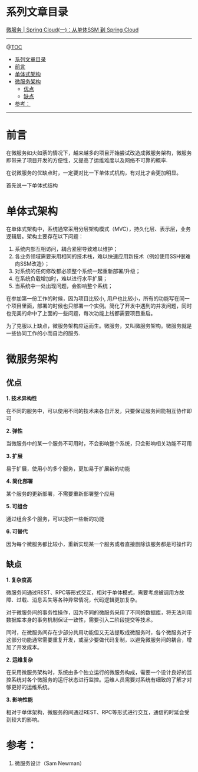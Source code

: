 # 系列文章目录

[微服务 | Spring Cloud(一)：从单体SSM 到 Spring Cloud](https://blog.csdn.net/zyndev/article/details/84102893)

---

@[TOC](文章目录)

- [系列文章目录](#系列文章目录)
- [前言](#前言)
- [单体式架构](#单体式架构)
- [微服务架构](#微服务架构)
  - [优点](#优点)
  - [缺点](#缺点)
- [参考：](#参考)

---

# 前言

在微服务如火如荼的情况下，越来越多的项目开始尝试改造成微服务架构，微服务即带来了项目开发的方便性，又提高了运维难度以及网络不可靠的概率.

在说微服务的优缺点时，一定要对比一下单体式机构，有对比才会更加明显。

首先说一下单体式结构

# 单体式架构

在单体式架构中，系统通常采用分层架构模式（MVC），持久化层、表示层，业务逻辑层。架构主要存在以下问题：

1. 系统内部互相访问，耦合紧密导致难以维护；
2. 各业务领域需要采用相同的技术栈，难以快速应用新技术（例如使用SSH很难向SSM改造）；
3. 对系统的任何修改都必须整个系统一起重新部署/升级；
4. 在系统负载增加时，难以进行水平扩展；
5. 当系统中一处出现问题，会影响整个系统；

在参加第一份工作的时候，因为项目比较小, 用户也比较小，所有的功能写在同一个项目里面，部署的时候也只部署一个实例。简化了开发中遇到的并发问题，同时也完美的命中了上面的一些问题，每次功能上线都需要项目重启。

为了克服以上缺点，微服务架构应运而生。微服务，又叫微服务架构。微服务就是一些协同工作的小而自治的服务.

# 微服务架构

## 优点

**1. 技术异构性**

在不同的服务中，可以使用不同的技术来各自开发，只要保证服务间能相互协作即可

**2. 弹性**

当微服务中的某一个服务不可用时，不会影响整个系统，只会影响相关功能不可用

**3. 扩展**

易于扩展，使用小的多个服务，更加易于扩展新的功能

**4. 简化部署**

某个服务的更新部署，不需要重新部署整个应用

**5. 可组合**

通过组合多个服务，可以提供一些新的功能

**6. 可替代**

因为每个微服务都比较小，重新实现某一个服务或者直接删除该服务都是可操作的

## 缺点

**1. 复杂度高**

微服务间通过REST、RPC等形式交互，相对于单体模式，需要考虑被调用方故障、过载、消息丢失等各种异常情况，代码逻辑更加复杂。

对于微服务间的事务性操作，因为不同的微服务采用了不同的数据库，将无法利用数据库本身的事务机制保证一致性，需要引入二阶段提交等技术。

同时，在微服务间存在少部分共用功能但又无法提取成微服务时，各个微服务对于这部分功能通常需要重复开发，或至少要做代码复制，以避免微服务间的耦合，增加了开发成本。

**2. 运维复杂**

在采用微服务架构时，系统由多个独立运行的微服务构成，需要一个设计良好的监控系统对各个微服务的运行状态进行监控。运维人员需要对系统有细致的了解才对够更好的运维系统。

**3. 影响性能**

相对于单体架构，微服务的间通过REST、RPC等形式进行交互，通信的时延会受到较大的影响。

# 参考：

1. 微服务设计（Sam Newman）

